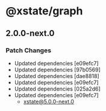# @xstate/graph

## 2.0.0-next.0

### Patch Changes

- Updated dependencies [e09efc7]
- Updated dependencies [97b0569]
- Updated dependencies [dae8818]
- Updated dependencies [e09efc7]
- Updated dependencies [025a2d6]
- Updated dependencies [e09efc7]
  - xstate@5.0.0-next.0
